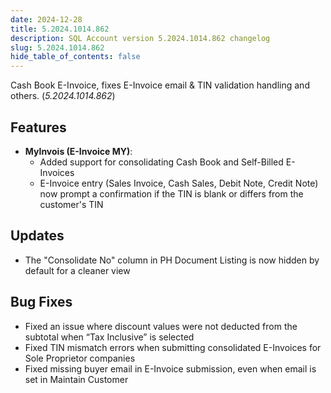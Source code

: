 ```yaml
---
date: 2024-12-28
title: 5.2024.1014.862
description: SQL Account version 5.2024.1014.862 changelog
slug: 5.2024.1014.862
hide_table_of_contents: false
---
```


Cash Book E-Invoice, fixes E-Invoice email & TIN validation handling and others. (*5.2024.1014.862*)

<!-- truncate -->

## Features

- **MyInvois (E-Invoice MY)**:
  - Added support for consolidating Cash Book and Self-Billed E-Invoices
  - E-Invoice entry (Sales Invoice, Cash Sales, Debit Note, Credit Note) now prompt a confirmation if the TIN is blank or differs from the customer's TIN

## Updates

- The "Consolidate No" column in PH Document Listing is now hidden by default for a cleaner view

## Bug Fixes

- Fixed an issue where discount values were not deducted from the subtotal when “Tax Inclusive” is selected
- Fixed TIN mismatch errors when submitting consolidated E-Invoices for Sole Proprietor companies
- Fixed missing buyer email in E-Invoice submission, even when email is set in Maintain Customer
